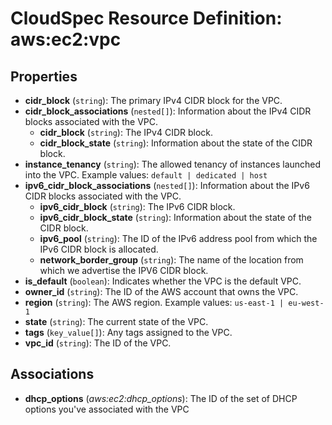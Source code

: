 # CloudSpec Resource Definition: aws:ec2:vpc


## Properties

* **cidr_block**
(`string`):
The primary IPv4 CIDR block for the VPC.
* **cidr_block_associations**
(`nested[]`):
Information about the IPv4 CIDR blocks associated with the VPC.
    * **cidr_block**
(`string`):
The IPv4 CIDR block.
    * **cidr_block_state**
(`string`):
Information about the state of the CIDR block.
* **instance_tenancy**
(`string`):
The allowed tenancy of instances launched into the VPC.
Example values: `default | dedicated | host`
* **ipv6_cidr_block_associations**
(`nested[]`):
Information about the IPv6 CIDR blocks associated with the VPC.
    * **ipv6_cidr_block**
(`string`):
The IPv6 CIDR block.
    * **ipv6_cidr_block_state**
(`string`):
Information about the state of the CIDR block.
    * **ipv6_pool**
(`string`):
The ID of the IPv6 address pool from which the IPv6 CIDR block is allocated.
    * **network_border_group**
(`string`):
The name of the location from which we advertise the IPV6 CIDR block.
* **is_default**
(`boolean`):
Indicates whether the VPC is the default VPC.
* **owner_id**
(`string`):
The ID of the AWS account that owns the VPC.
* **region**
(`string`):
The AWS region.
Example values: `us-east-1 | eu-west-1`
* **state**
(`string`):
The current state of the VPC.
* **tags**
(`key_value[]`):
Any tags assigned to the VPC.
* **vpc_id**
(`string`):
The ID of the VPC.

## Associations

* **dhcp_options**
(*aws:ec2:dhcp_options*):
The ID of the set of DHCP options you've associated with the VPC
